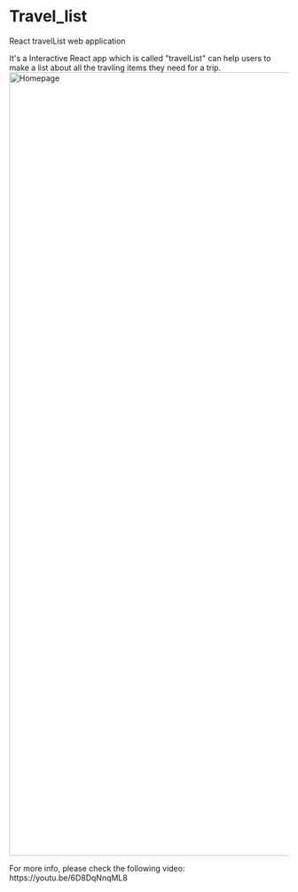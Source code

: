 # Travel_list
React travelList web application

<p>It's a Interactive React app which is called "travelList" can help users to make a list about all the travling items they need for a trip.
<img width="1411" alt="Homepage" src="https://github.com/beibeiL123/Travel_list/assets/91214811/eb298052-7f44-4660-816e-4aad710b80d7">
</p>
For more info, please check the following video:
https://youtu.be/6D8DqNnqML8

